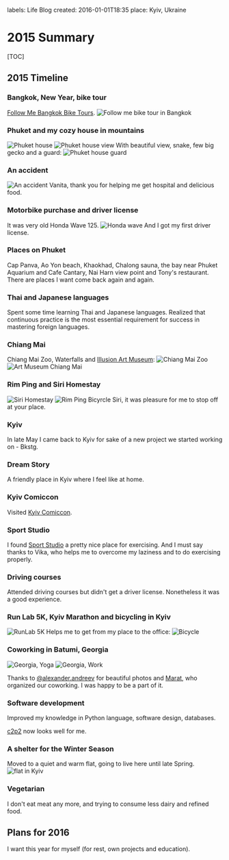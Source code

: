 labels: Life
    	Blog
created: 2016-01-01T18:35
place: Kyiv, Ukraine

# 2015 Summary

[TOC]

## 2015 Timeline

### Bangkok, New Year, bike tour

[Follow Me Bangkok Bike Tours](https://plus.google.com/+FollowmebiketourBangkok).
![Follow me bike tour in Bangkok](follow_me_bike.jpg)

### Phuket and my cozy house in mountains

![Phuket house](phuket_house.jpg)
![Phuket house view](phuket_house_view.jpg)
With beautiful view, snake, few big gecko and a guard:
![Phuket house guard](phuket_house_guard.jpg)

### An accident

![An accident](accident.jpg)
Vanita, thank you for helping me get hospital and delicious food.

### Motorbike purchase and driver license

It was very old Honda Wave 125.
![Honda wave](honda_wave.jpg)
And I got my first driver license.

### Places on Phuket

Cap Panva, Ao Yon beach, Khaokhad, Chalong sauna, the bay near Phuket Aquarium and Cafe Cantary, Nai Harn view point and Tony's restaurant. There are places I want come back again and again.

### Thai and Japanese languages

Spent some time learning Thai and Japanese languages. Realized that continuous practice is the most essential requirement for success in  mastering foreign languages.

### Chiang Mai

Chiang Mai Zoo, Waterfalls and [Illusion Art Museum](http://chiangmai-artinparadise.com):
![Chiang Mai Zoo](chiang_mai_zoo.jpg)
![Art Museum Chiang Mai](art_museum.jpg)

### Rim Ping and Siri Homestay

![Siri Homestay](siri_homestay.jpg)
![Rim Ping Bicyrcle](rim_ping_bicyrcle.jpg)
Siri, it was pleasure for me to stop off at your place.

### Kyiv

In late May I came back to Kyiv for sake of a new project we started working on - Bkstg.

### Dream Story

A friendly place in Kyiv where I feel like at home.

### Kyiv Comiccon

Visited [Kyiv Comiccon](http://comiccon.kiev.ua).

### Sport Studio

I found [Sport Studio](http://sportstudio.com.ua) a pretty nice place for exercising. And I must say thanks to Vika, who helps me to overcome my laziness and to do exercising properly.

### Driving courses

Attended driving courses but didn't get a driver license. Nonetheless it was a good experience.

### Run Lab 5K, Kyiv Marathon and bicycling in Kyiv

![RunLab 5K](run_lab.jpg)
Helps me to get from my place to the office:
![Bicycle](kyiv_bicycle.jpg)

### Coworking in Batumi, Georgia

![Georgia, Yoga](georgia_yoga.jpg)
![Georgia, Work](georgia_work.jpg)

Thanks to [@alexander.andreev](https://www.instagram.com/alexander.andreev/) for beautiful photos and [Marat](https://www.facebook.com/kiwicanfly), who organized our coworking. I was happy to be a part of it.

### Software development

Improved my knowledge in Python language, software design, databases.

[c2p2](https://github.com/nanvel/c2p2) now looks well for me.

### A shelter for the Winter Season

Moved to a quiet and warm flat, going to live here until late Spring.
![flat in Kyiv](kyiv_flat.jpg)

### Vegetarian

I don't eat meat any more, and trying to consume less dairy and refined food.

## Plans for 2016

I want this year for myself (for rest, own projects and education).
